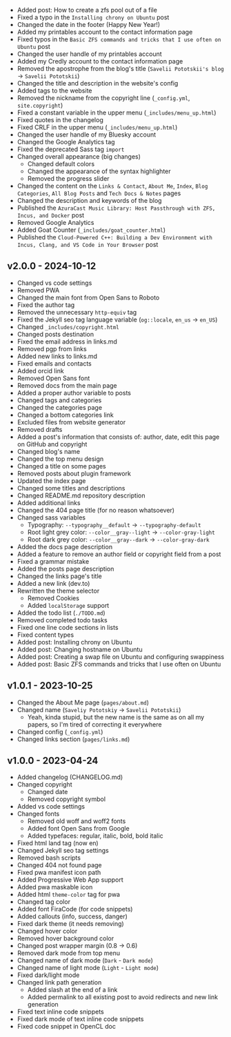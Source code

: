 - Added post: How to create a zfs pool out of a file
- Fixed a typo in the `Installing chrony on Ubuntu` post
- Changed the date in the footer (Happy New Year!)
- Added my printables account to the contact information page
- Fixed typos in the `Basic ZFS commands and tricks that I use often on Ubuntu` post
- Changed the user handle of my printables account
- Added my Credly account to the contact information page
- Removed the apostrophe from the blog's title (`Savelii Pototskii's blog` -> `Savelii Pototskii`)
- Changed the title and description in the website's config
- Added tags to the website
- Removed the nickname from the copyright line (`_config.yml`, `site.copyright`)
- Fixed a constant variable in the upper menu (`_includes/menu_up.html`)
- Fixed quotes in the changelog
- Fixed CRLF in the upper menu (`_includes/menu_up.html`)
- Changed the user handle of my Bluesky account
- Changed the Google Analytics tag
- Fixed the deprecated Sass tag `import`
- Changed overall appearance (big changes)
    - Changed default colors
    - Changed the appearance of the syntax highlighter
    - Removed the progress slider
- Changed the content on the `Links & Contact`, `About Me`, `Index`, `Blog Categories`, `All Blog Posts` and `Tech Docs & Notes`  pages
- Changed the description and keywords of the blog
- Published the `AzuraCast Music Library: Host Passthrough with ZFS, Incus, and Docker` post
- Removed Google Analytics
- Added Goat Counter (`_includes/goat_counter.html`)
- Published the `Cloud-Powered C++: Building a Dev Environment with Incus, Clang, and VS Code in Your Browser` post

v2.0.0 - 2024-10-12
-------------------
- Changed vs code settings
- Removed PWA
- Changed the main font from Open Sans to Roboto
- Fixed the author tag
- Removed the unnecessary `http-equiv` tag
- Fixed the Jekyll seo tag language variable (`og::locale`, `en_us` -> `en_US`)
- Changed `_includes/copyright.html`
- Changed posts destination
- Fixed the email address in links.md
- Removed pgp from links
- Added new links to links.md
- Fixed emails and contacts
- Added orcid link
- Removed Open Sans font
- Removed docs from the main page
- Added a proper author variable to posts
- Changed tags and categories
- Changed the categories page
- Changed a bottom categories link
- Excluded files from website generator
- Removed drafts
- Added a post's information that consists of: author, date, edit this page on GitHub and copyright
- Changed blog's name
- Changed the top menu design
- Changed a title on some pages
- Removed posts about plugin framework
- Updated the index page
- Changed some titles and descriptions
- Changed README.md repository description
- Added additional links
- Changed the 404 page title (for no reason whatsoever)
- Changed sass variables
    - Typography: `--typography__default` -> `--typography-default`
    - Root light grey color: `--color__gray--light` -> `--color-gray-light`
    - Root dark grey color: `--color__gray--dark` -> `--color-gray-dark`
- Added the docs page description
- Added a feature to remove an author field or copyright field from a post
- Fixed a grammar mistake
- Added the posts page description
- Changed the links page's title
- Added a new link (dev.to)
- Rewritten the theme selector
    - Removed Cookies
    - Added `localStorage` support
- Added the todo list (`./TODO.md`)
- Removed completed todo tasks
- Fixed one line code sections in lists
- Fixed content types
- Added post: Installing chrony on Ubuntu
- Added post: Changing hostname on Ubuntu
- Added post: Creating a swap file on Ubuntu and configuring swappiness
- Added post: Basic ZFS commands and tricks that I use often on Ubuntu

v1.0.1 - 2023-10-25
-------------------
- Changed the About Me page (`pages/about.md`)
- Changed name (`Saveliy Pototskiy` -> `Savelii Pototskii`)
    - Yeah, kinda stupid, but the new name is the same as on all my papers, so I'm tired of correcting it everywhere
- Changed config (`_config.yml`)
- Changed links section (`pages/links.md`)

v1.0.0 - 2023-04-24
-------------------
- Added changelog (CHANGELOG.md)
- Changed copyright
    - Changed date
    - Removed copyright symbol
- Added vs code settings
- Changed fonts
    - Removed old woff and woff2 fonts
    - Added font Open Sans from Google
    - Added typefaces: regular, italic, bold, bold italic
- Fixed html land tag (now en)
- Changed Jekyll seo tag settings
- Removed bash scripts
- Changed 404 not found page
- Fixed pwa manifest icon path
- Added Progressive Web App support
- Added pwa maskable icon
- Added html `theme-color` tag for pwa
- Changed tag color
- Added font FiraCode (for code snippets)
- Added callouts (info, success, danger)
- Fixed dark theme (it needs removing)
- Changed hover color
- Removed hover background color
- Changed post wrapper margin (0.8 -> 0.6)
- Removed dark mode from top menu
- Changed name of dark mode (`Dark` - `Dark mode`)
- Changed name of light mode (`Light` - `Light mode`)
- Fixed dark/light mode
- Changed link path generation
    - Added slash at the end of a link
    - Added permalink to all existing post to avoid redirects and new link generation
- Fixed text inline code snippets
- Fixed dark mode of text inline code snippets
- Fixed code snippet in OpenCL doc

